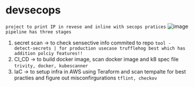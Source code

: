 # devsecops
```project to print IP in revese and inline with secops pratices```
![image](https://github.com/lakshmanavaradhan/devsecops/assets/17141515/f448dcef-2c75-4b82-b1ef-f4335f1c2b86)
```pipeline has three stages```
1. secret scan -> to check sensective info commited to repo
   ```tool - detect-secrets | for production usecase trufflehog best which has addition polciy features!!```
2. CI_CD ->  to build docker image, scan docker image and k8 spec file
   ```trivity, docker, kubescanner```
3. IaC -> to setup infra in AWS using Teraform and  scan tempalte for best practies and figure out misconfirgurations ```tflint, checkov```
